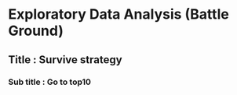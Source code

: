 # Exploratory Data Analysis (Battle Ground)
## Title : Survive strategy 
### Sub title : Go to top10
